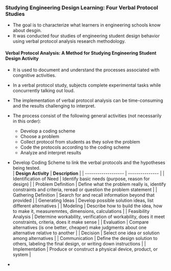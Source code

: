 ### Studying Engineering Design Learning: Four Verbal Protocol Studies
- The goal is to characterize what learners in engineering schools know about desgin.
- It was conducted four studies of engineering student design behavior using verbal protocol analysis research methodology.

#### Verbal Protocol Analysis: A Method for Studying Engineering Student Design Activity
- It is used to document and understand  the processes associated with congnitive activities.
- In a verbal protocol study, subjects complete experimental tasks while concurrently talking out loud.
- The implementation of verbal protocol analysis can be time-consuming and the results challenging to interpret.
- The process consist of the following general activities (not necessarily in this order):
  - Develop a coding scheme
  - Choose a problem
  - Collect protocol from students as they solve the problem
  - Code the protocols according to the coding scheme
  - Analyze and interpret results

- Develop Coding Scheme to link the verbal protocols and the hypotheses being tested.    
  | **Design Activity** | **Description** |
  | ------------------- | --------------- |
  | Identification of Need | Identify basic needs (purpose, reason for design) |
  | Problem Definition | Define what the problem really is, identify constraints and criteria, reread or question the problem statement |
  | Gathering Definition | Search for and recall information beyond that provided |
  | Generating Ideas | Develop possible solution ideas, list different alternatives |
  | Modeling | Describe how to build the idea, how to make it, measuremntes, dimensions, calculations |
  | Feasibility Analysis | Determine workability, verification of workability, does it meet constraints, criteria, does it make sense | 
  | Evaluation | Compare alternatives (is one better, cheaper) make judgments about one alternative relative to another |
  | Decision | Select one idea or solution among alternatives |
  | Communication | Define the design solution to others, labeling the final design, or writing down instructions |
  | Implementation | Produce or construct a physical device, product, or system |    

- 


